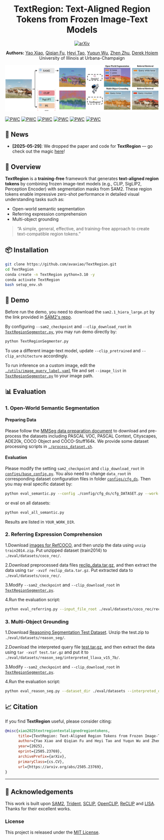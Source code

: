 <h1 align="center">TextRegion: Text-Aligned Region Tokens from Frozen Image-Text Models</h1>

<p align="center">
  <a href="https://arxiv.org/abs/2505.23769">
    <img src="https://img.shields.io/badge/arXiv-Paper-b31b1b.svg" alt="arXiv">
  </a>
</p>

<p align="center">
  <strong>Authors:</strong>
  <a href="https://avaxiao.github.io">Yao Xiao</a>,
  <a href="https://qiqianfu.github.io">Qiqian Fu</a>,
  <a href="https://scholar.google.com/citations?user=LodPihsAAAAJ&hl=en">Heyi Tao</a>,
  <a href="https://yuqunw.github.io">Yuqun Wu</a>,
  <a href="https://zzhu.vision">Zhen Zhu</a>,
  <a href="https://dhoiem.cs.illinois.edu">Derek Hoiem</a>  
  <br>
  University of Illinois at Urbana-Champaign
</p>

![Teaser](./assets/teaser.png)

[![PWC](https://img.shields.io/endpoint.svg?url=https://paperswithcode.com/badge/textregion-text-aligned-region-tokens-from/unsupervised-semantic-segmentation-with-11)](https://paperswithcode.com/sota/unsupervised-semantic-segmentation-with-11?p=textregion-text-aligned-region-tokens-from)
[![PWC](https://img.shields.io/endpoint.svg?url=https://paperswithcode.com/badge/textregion-text-aligned-region-tokens-from/unsupervised-semantic-segmentation-with-12)](https://paperswithcode.com/sota/unsupervised-semantic-segmentation-with-12?p=textregion-text-aligned-region-tokens-from)
[![PWC](https://img.shields.io/endpoint.svg?url=https://paperswithcode.com/badge/textregion-text-aligned-region-tokens-from/unsupervised-semantic-segmentation-with-7)](https://paperswithcode.com/sota/unsupervised-semantic-segmentation-with-7?p=textregion-text-aligned-region-tokens-from)
[![PWC](https://img.shields.io/endpoint.svg?url=https://paperswithcode.com/badge/textregion-text-aligned-region-tokens-from/unsupervised-semantic-segmentation-with-8)](https://paperswithcode.com/sota/unsupervised-semantic-segmentation-with-8?p=textregion-text-aligned-region-tokens-from)
[![PWC](https://img.shields.io/endpoint.svg?url=https://paperswithcode.com/badge/textregion-text-aligned-region-tokens-from/unsupervised-semantic-segmentation-with-9)](https://paperswithcode.com/sota/unsupervised-semantic-segmentation-with-9?p=textregion-text-aligned-region-tokens-from)
[![PWC](https://img.shields.io/endpoint.svg?url=https://paperswithcode.com/badge/textregion-text-aligned-region-tokens-from/unsupervised-semantic-segmentation-with-4)](https://paperswithcode.com/sota/unsupervised-semantic-segmentation-with-4?p=textregion-text-aligned-region-tokens-from)

## 📢 News

- **[2025-05-29]**: We dropped the paper and code for **TextRegion** — go check out the magic [here](https://arxiv.org/abs/2505.23769)!

## 🧠 Overview

**TextRegion** is a **training-free** framework that generates **text-aligned region tokens** by combining frozen image-text models (e.g., CLIP, SigLIP2, Perception Encoder) with segmentation masks from SAM2. These region tokens enable impressive zero-shot performance in detailed visual understanding tasks such as:

- Open-world semantic segmentation  
- Referring expression comprehension  
- Multi-object grounding  

> “A simple, general, effective, and training-free approach to create text-compatible region tokens.”

## 📦 Installation

```bash
git clone https://github.com/avaxiao/TextRegion.git
cd TextRegion
conda create -n TextRegion python=3.10 -y
conda activate TextRegion
bash setup_env.sh
```

## 🚀 Demo

Before run the demo, you need to download the `sam2.1_hiera_large.pt` by the link provided in [SAM2's repo](https://github.com/facebookresearch/sam2?tab=readme-ov-file#download-checkpoints). 

By configuring `--sam2_checkpoint` and `--clip_download_root` in [`TextRegionSegmenter.py`](TextRegionSegmenter.py), you may run demo directly by:

```bash
python TextRegionSegmenter.py
```

To use a different image-text model, update `--clip_pretrained` and `--clip_architecture` accordingly.

To run inference on a custom image, edit the [`./utils/image_query_label.yaml`](./utils/image_query_label.yaml) file and set `--image_list` in [`TextRegionSegmenter.py`](TextRegionSegmenter.py) to your image path.

## 📊 Evaluation

### 1. Open-World Semantic Segmentation

#### Preparing Data

Please follow the [MMSeg data preparation document](https://github.com/open-mmlab/mmsegmentation/blob/main/docs/en/user_guides/2_dataset_prepare.md) to download and pre-process the datasets including PASCAL VOC, PASCAL Context, Cityscapes, ADE20k, COCO Object and COCO-Stuff164k.
We provide some dataset processing scripts in [`./process_dataset.sh`](./process_dataset.sh).

####  Evaluation

Please modify the setting `sam2_checkpoint` and `clip_download_root` in [`configs/base_config.py`](configs/base_config.py). You also need to change `data_root` in corresponding dataset configuration files in folder [`configs/cfg_ds`](configs/cfg_ds).
Then you may eval specific dataset by:

```bash
python eval_semantic.py --config ./config/cfg_ds/cfg_DATASET.py --work-dir YOUR_WORK_DIR
```

or eval on all datasets:
```bash
python eval_all_semantic.py
```
Results are listed in `YOUR_WORK_DIR`.

### 2. Referring Expression Comprehension

1.Download [images for RefCOCO](http://images.cocodataset.org/zips/train2014.zip), and then unzip the data using `unzip train2014.zip`. Put unzipped dataset (train2014) to `./eval/datasets/coco_rec/`.

2.Download preprocessed data files [reclip_data.tar.gz](https://huggingface.co/datasets/CresCat01/RefCOCO-Triplets/blob/main/reclip_data.tar.gz), and then extract the data using `tar -xvzf reclip_data.tar.gz`. Put extracted data to `./eval/datasets/coco_rec/`.

3.Modify `--sam2_checkpoint` and `--clip_download_root` in [`TextRegionSegmenter.py`](TextRegionSegmenter.py).

4.Run the evaluation script:
```bash
python eval_referring.py --input_file_root ./eval/datasets/coco_rec/reclip_data --image_root ./eval/datasets/coco_rec/train2014
```

### 3. Multi-Object Grounding

1.Download [Reasoning Segmentation Test Dataset](https://github.com/dvlab-research/LISA?tab=readme-ov-file#dataset). Unzip the test.zip to `./eval/datasets/reason_seg/`.

2.Download the interpreted query file [test.tar.gz](https://drive.google.com/drive/folders/1-UPLNhPQR-IQ1ex-ySf64sd1ONBFUHCc?usp=share_link), and then extract the data using `tar -xvzf test.tar.gz` and put it to `./eval/datasets/reason_seg/interpreted_llava_v15_7b/`.

3.Modify `--sam2_checkpoint` and `--clip_download_root` in [`TextRegionSegmenter.py`](TextRegionSegmenter.py).

4.Run the evaluation script:
```bash
python eval_reason_seg.py --dataset_dir ./eval/datasets --interpreted_query_dir ./eval/datasets/reason_seg/interpreted_llava_v15_7b/test
```

## 📈 Citation

If you find **TextRegion** useful, please consider citing:

```bibtex
@misc{xiao2025textregiontextalignedregiontokens,
      title={TextRegion: Text-Aligned Region Tokens from Frozen Image-Text Models}, 
      author={Yao Xiao and Qiqian Fu and Heyi Tao and Yuqun Wu and Zhen Zhu and Derek Hoiem},
      year={2025},
      eprint={2505.23769},
      archivePrefix={arXiv},
      primaryClass={cs.CV},
      url={https://arxiv.org/abs/2505.23769}, 
}
```

---

## 📝 Acknowledgements

This work is built upon [SAM2](https://github.com/facebookresearch/sam2), [Trident](https://github.com/YuHengsss/Trident), [SCLIP](https://github.com/wangf3014/SCLIP), [OpenCLIP](https://github.com/mlfoundations/open_clip), [ReCLIP](https://github.com/allenai/reclip) and [LISA](https://github.com/dvlab-research/LISA). Thanks for their excellent works.

### License
This project is released under the [MIT License](LICENSE).